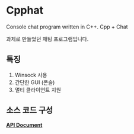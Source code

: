 # Cpphat
Console chat program written in C++. Cpp + Chat

과제로 만들었던 채팅 프로그램입니다.

## 특징
1. Winsock 사용
2. 간단한 GUI (콘솔)
3. 멀티 클라이언트 지원

## 소스 코드 구성
**[API Document](https://github.com/solo5star/Cpphat/blob/master/API%20Document.md)**
